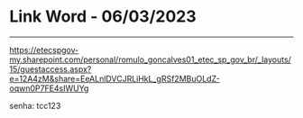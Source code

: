 # Link Word - 06/03/2023
---

https://etecspgov-my.sharepoint.com/personal/romulo_goncalves01_etec_sp_gov_br/_layouts/15/guestaccess.aspx?e=12A4zM&share=EeALnlDVCJRLiHkL_gRSf2MBuOLdZ-oqwn0P7FE4sIWUYg

senha: tcc123